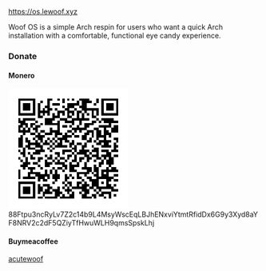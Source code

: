 https://os.lewoof.xyz

Woof OS is a simple Arch respin for users who want a quick Arch installation with a comfortable, functional eye candy experience.

### Donate
#### Monero
![Monero](./profile/monero.png)
88Ftpu3ncRyLv7Z2c14b9L4MsyWscEqLBJhENxviYtmtRfidDx6G9y3Xyd8aYF8NRV2c2dF5QZiyTfHwuWLH9qmsSpskLhj

#### Buymeacoffee
[acutewoof](https://buymeacoffee.com/acutewoof)

